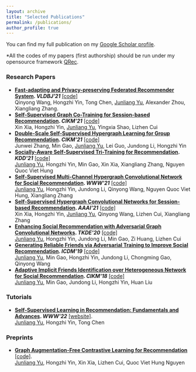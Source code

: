 ```yaml
---
layout: archive
title: "Selected Publications"
permalink: /publications/
author_profile: true
---
```


You can find my full publication on my [Google Scholar profile](https://scholar.google.com/citations?user=JGuWOUIAAAAJ&hl=EN&oi=ao).

\*All the codes of my papers (first authorship) should be run under my opensource framework [QRec](https://github.com/Coder-Yu/QRec). 

<h3>Research Papers</h3>

+ <b>[Fast-adapting and Privacy-preserving Federated Recommender System](https://link.springer.com/article/10.1007/s00778-021-00700-6). </b> <i><b>VLDBJ'21</b></i> [[code]]()<br>
Qinyong Wang, Hongzhi Yin, Tong Chen, <u>Junliang Yu</u>, Alexander Zhou, Xiangliang Zhang. 
+ <b>[Self-Supervised Graph Co-Training for Session-based Recommendation](https://dl.acm.org/doi/abs/10.1145/3459637.3482388). </b> <i><b>CIKM'21</b></i> [[code]](https://github.com/xiaxin1998/COTREC) <br>
Xin Xia, Hongzhi Yin, <u>Junliang Yu</u>, Yingxia Shao, Lizhen Cui
+ <b>[Double-Scale Self-Supervised Hypergraph Learning for Group Recommendation](https://dl.acm.org/doi/10.1145/3459637.3482426). </b> <i><b>CIKM'21</b></i> [[code]](https://github.com/0411tony/HHGR) <br>
Junwei Zhang, Min Gao, <u>Junliang Yu</u>, Lei Guo, Jundong Li, Hongzhi Yin
+ <b>[Socially-Aware Self-Supervised Tri-Training for Recommendation](https://dl.acm.org/doi/10.1145/3447548.3467340). </b> <i><b>KDD'21</b></i> [[code]](https://github.com/Coder-Yu/QRec/blob/master/model/ranking/SEPT.py) <br>
<u>Junliang Yu</u>, Hongzhi Yin, Min Gao, Xin Xia, Xiangliang Zhang, Nguyen Quoc Viet Hung
+ <b>[Self-Supervised Multi-Channel Hypergraph Convolutional Network for Social Recommendation](https://dl.acm.org/doi/abs/10.1145/3442381.3449844). </b> <i><b>WWW'21</b></i> [[code]](https://github.com/Coder-Yu/QRec/blob/master/model/ranking/MHCN.py) <br>
<u>Junliang Yu</u>, Hongzhi Yin, Jundong Li, Qinyong Wang, Nguyen Quoc Viet Hung, Xiangliang Zhang
+ <b>[Self-Supervised Hypergraph Convolutional Networks for Session-based Recommendation](https://ojs.aaai.org/index.php/AAAI/article/view/16578). </b> <i><b>AAAI'21</b></i> [[code]](https://github.com/xiaxin1998/DHCN) <br>
Xin Xia, Hongzhi Yin, <u>Junliang Yu</u>, Qinyong Wang, Lizhen Cui, Xiangliang Zhang
+ <b>[Enhancing Social Recommendation with Adversarial Graph Convolutional Networks](https://ieeexplore.ieee.org/document/9239885). </b> <i><b>TKDE'20</b></i> [[code]](https://github.com/Coder-Yu/QRec/blob/master/model/ranking/ESRF.py) <br>
<u>Junliang Yu</u>, Hongzhi Yin, Jundong Li, Min Gao, Zi Huang, Lizhen Cui
+ <b>[Generating Reliable Friends via Adversarial Training to Improve Social Recommendation](https://ieeexplore.ieee.org/document/8970896). </b> <i><b>ICDM'19</b></i> [[code]](https://github.com/Coder-Yu/QRec/blob/master/model/ranking/RSGAN.py) <br>
<u>Junliang Yu</u>, Min Gao, Hongzhi Yin, Jundong Li, Chongming Gao, Qinyong Wang
+ <b>[Adaptive Implicit Friends Identification over Heterogeneous Network for Social Recommendation](https://dl.acm.org/doi/10.1145/3269206.3271725). </b> <i><b>CIKM'18</b></i> [[code]](https://github.com/Coder-Yu/QRec/blob/master/model/ranking/IF-BPR.py) <br>
<u>Junliang Yu</u>, Min Gao, Jundong Li, Hongzhi Yin, Huan Liu

<h3>Tutorials</h3>

+ <b>[Self-Supervised Learning in Recommendation: Fundamentals and Advances](). </b> <i><b>WWW'22</b></i> [[website]](https://ssl-recsys.github.io/). <br>
<u>Junliang Yu</u>, Hongzhi Yin, Tong Chen
  
<h3>Preprints</h3>

+ <b>[Graph Augmentation-Free Contrastive Learning for Recommendation](https://arxiv.org/abs/2112.08679) </b> [[code]](https://github.com/Coder-Yu/QRec/blob/master/model/ranking/GACL.py). <br>
<u>Junliang Yu</u>, Hongzhi Yin, Xin Xia, Lizhen Cui, Quoc Viet Hung Nguyen